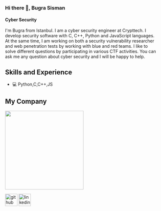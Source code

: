 ### Hi there 👋, Bugra Sisman
#### Cyber Security 
I'm Bugra from Istanbul. I am a cyber security engineer at Crypttech. I develop security software with C, C++, Python and JavaScript languages. At the same time, I am working on both a security vulnerability researcher and web penetration tests by working with blue and red teams. I like to solve different questions by participating in various CTF activities. You can ask me any question about cyber security and I will be happy to help.

## Skills and Experience
* 💻 Python,C,C++,JS

## My Company
<img src="https://github.com/bgrsmn/bgrsmn/blob/main/ımage.jpg" width="256" />




[<img src='https://cdn.jsdelivr.net/npm/simple-icons@3.0.1/icons/github.svg' alt='github' height='40'>](https://github.com/bgrsmn)  [<img src='https://cdn.jsdelivr.net/npm/simple-icons@3.0.1/icons/linkedin.svg' alt='linkedin' height='40'>](https://www.linkedin.com/in/bgrsmn/)  

